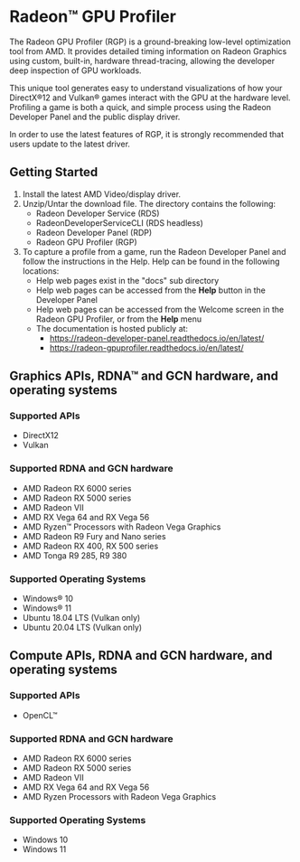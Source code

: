 # Radeon™ GPU Profiler

The Radeon GPU Profiler (RGP) is a ground-breaking low-level optimization tool from AMD. It provides detailed timing information on Radeon Graphics using custom, built-in, hardware thread-tracing, allowing the developer deep inspection of GPU workloads.

This unique tool generates easy to understand visualizations of how your DirectX®12 and Vulkan® games interact with the GPU at the hardware level. Profiling a game is both a quick, and simple process using the Radeon Developer Panel and the public display driver.

In order to use the latest features of RGP, it is strongly recommended that users update to the latest driver.


## Getting Started

1. Install the latest AMD Video/display driver.
2. Unzip/Untar the download file. The directory contains the following:
   * Radeon Developer Service (RDS)
   * RadeonDeveloperServiceCLI (RDS headless)
   * Radeon Developer Panel (RDP)
   * Radeon GPU Profiler (RGP)
3. To capture a profile from a game, run the Radeon Developer Panel and follow the instructions in the Help. Help can be found in the following locations:
   * Help web pages exist in the "docs" sub directory
   * Help web pages can be accessed from the **Help** button in the Developer Panel
   * Help web pages can be accessed from the Welcome screen in the Radeon GPU Profiler, or from the **Help** menu
   * The documentation is hosted publicly at:
     * https://radeon-developer-panel.readthedocs.io/en/latest/
     * https://radeon-gpuprofiler.readthedocs.io/en/latest/

## Graphics APIs, RDNA™ and GCN hardware, and operating systems
### Supported APIs
 * DirectX12
 * Vulkan

### Supported RDNA and GCN hardware
* AMD Radeon RX 6000 series
* AMD Radeon RX 5000 series
* AMD Radeon VII
* AMD RX Vega 64 and RX Vega 56
* AMD Ryzen™ Processors with Radeon Vega Graphics
* AMD Radeon R9 Fury and Nano series
* AMD Radeon RX 400, RX 500 series
* AMD Tonga R9 285, R9 380

### Supported Operating Systems
* Windows® 10
* Windows® 11
* Ubuntu 18.04 LTS (Vulkan only)
* Ubuntu 20.04 LTS (Vulkan only)


## Compute APIs, RDNA and GCN hardware, and operating systems
### Supported APIs
* OpenCL™

### Supported RDNA and GCN hardware
* AMD Radeon RX 6000 series
* AMD Radeon RX 5000 series
* AMD Radeon VII
* AMD RX Vega 64 and RX Vega 56
* AMD Ryzen Processors with Radeon Vega Graphics

### Supported Operating Systems
* Windows 10
* Windows 11


